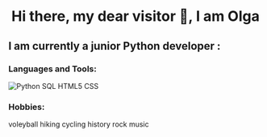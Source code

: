 <h1 align="center"> Hi there, my dear visitor 👋, I am Olga </h1>

## I am currently a junior Python developer :

### Languages and Tools:
![Python](https://img.shields.io/badge/logo-python-blue?logo=python&logoColor=#E0FFFF)
SQL
HTML5
CSS

### Hobbies:
voleyball
hiking
cycling
history
rock music
